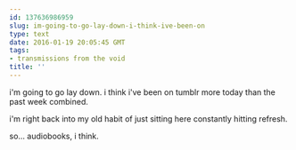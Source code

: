 ```yaml
---
id: 137636986959
slug: im-going-to-go-lay-down-i-think-ive-been-on
type: text
date: 2016-01-19 20:05:45 GMT
tags:
- transmissions from the void
title: ''
---
```


i'm going to go lay down. i think i've been on tumblr more today than the past week combined.

i'm right back into my old habit of just sitting here constantly hitting refresh.

so... audiobooks, i think.
